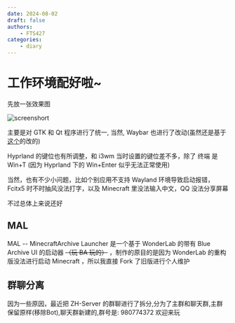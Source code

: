 ```yaml
---
date: 2024-08-02
draft: false
authors:
    - FTS427
categories:
    - diary
---
```


# 工作环境配好啦~

先放一张效果图

![screenshort](/assets/my_computer.png)

主要是对 GTK 和 Qt 程序进行了统一, 当然, Waybar 也进行了改动(虽然还是基于[这个](https://github.com/lokesh-krishna/dotfiles)的改的)

Hyprland 的键位也有所调整，和 i3wm 当时设置的键位差不多，除了 终端 是 Win+T (因为 Hyprland 下的 Win+Enter 似乎无法正常使用)

当然，也有不少小问题，比如个别应用不支持 Wayland 环境导致启动报错，Fcitx5 时不时抽风没法打字，以及 Minecraft 里没法输入中文，QQ 没法分享屏幕

不过总体上来说还好

## MAL

MAL -- MinecraftArchive Launcher 是一个基于 WonderLab 的带有 Blue Archive UI 的启动器 ~~（玩 BA 玩的）~~ ，制作的原目的是因为 WonderLab 的重构版没法进行启动 Minecraft ，所以我直接 Fork 了旧版进行个人维护

## 群聊分离

因为一些原因，最近把 ZH-Server 的群聊进行了拆分,分为了主群和聊天群,主群保留原样(移除Bot),聊天群新建的,群号是: 980774372 欢迎来玩
